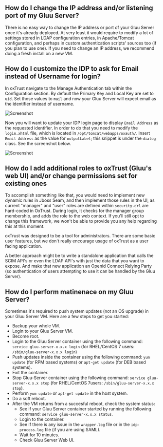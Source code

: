 ## How do I change the IP address and/or listening port of my Gluu Server?

There is no easy way to change the IP address or port of your Gluu Server once it's already deployed. At very least it would require to modify a lot of settings stored in LDAP configuration entries, in Apache/Tomcat configuration, and perhaps in custom authentication scripts' sources too (if you plan to use one). If you need to change an IP address, we recommend doing a fresh install on a new VM.

## How do I customize the IDP to ask for Email instead of Username for login? 

In oxTrust navigate to the Manage Authentication tab within the Configuration section. By default the Primary Key and Local Key are set to `uid`. Set those values to `mail` and now your Gluu Server will expect email as the identifier instead of username.

![Screenshot](https://raw.githubusercontent.com/GluuFederation/docs/master/sources/img/oxTrustConfiguration/Configuration/Authentication/Manage_Authentication_Primary_key_change.png)

Now you will want to update your IDP login page to display `Email Address` as the requested identifier. In order to do that you need to modify the `login.xhtml` file, which is located in `/opt/tomcat/webapps/oxauth/`. Insert `Email Address` as the value for `outputLabel`; this snippet is under the `dialog` class. See the screenshot below. 

![Screenshot](https://raw.githubusercontent.com/GluuFederation/docs/master/sources/img/oxTrustConfiguration/Configuration/Authentication/Email_Address.png)

## How do I add additional roles to oxTrust (Gluu's web UI) and/or change permissions set for existing ones

To accomplish something like that, you would need to implement new dynamic rules in Jboss Seam, and then implement those rules in the UI, as current "manager" and "user" roles are defined within `security.drl` are hard-coded in OxTrust. During login, it checks for the manager group membership, and adds the role to the web context. If you'll still opt to change this framework, we won't be able to provide you any help regarding this at this moment.

oxTrust was designed to be a tool for administrators. There are some basic user features, but we don't really encourage usage of oxTrust as a user facing application.

A better approach might be to write a standalone application that calls the SCIM API's or even the LDAP API's with just the data that you want to expose. And make that new application an Openid Connect Relying Party (so authentication of users attempting to use it can be handled by the Gluu Server).

## How do I perform matinenace on my Gluu Server?

Sometimes it's required to push system updates (not an OS upgrade) in your Gluu Server VM. Here are a few steps to get you started:
   - Backup your whole VM.
   - Login to your Gluu Server VM.
   - Become root.
   - Login to the Gluu Server container using the following command: `service gluu-server-x.x.x login` (for RHEL/CentOS 7 users: `/sbin/gluu-server-x.x.x login`)
   - Push updates inside the container using the following command: `yum update` (for RPM based systems) or `apt-get update` (for DEB based systems).
   - Exit the container.
   - Stop Gluu-Server container using the following command: `service gluu-server-x.x.x stop` (for RHEL/CentOS 7users: `/sbin/gluu-server-x.x.x stop`).
   - Perform `yum update` or `apt-get update` in the host system.
   - Do a soft reboot.
   - After the VM returns from a succesful reboot, check the system status:
     - See if your Gluu Server container started by running the following command: `service gluu-server-x.x.x status`.
     - Login to the container. 
     - See if there is any issue in the `wrapper.log` file or in the `idp-process.log` file (if you are using SAML).
     - Wait for 10 minutes.
     - Check Gluu Server Web UI.
